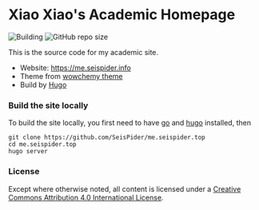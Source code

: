 # Xiao Xiao's Academic Homepage

![Building](https://github.com/seisman/academic-homepage/workflows/Building/badge.svg)
![GitHub repo size](https://img.shields.io/github/repo-size/seisman/academic-homepage)

This is the source code for my academic site.

- Website: https://me.seispider.info
- Theme from [wowchemy theme](https://wowchemy.com/)
- Build by [Hugo](https://gohugo.io/)

### Build the site locally

To build the site locally, you first need to have [go](https://golang.org/) and
[hugo](https://gohugo.io/) installed, then

```
git clone https://github.com/SeisPider/me.seispider.top
cd me.seispider.top
hugo server
```

### License

Except where otherwise noted, all content is licensed under a
[Creative Commons Attribution 4.0 International License](https://creativecommons.org/licenses/by/4.0/).
